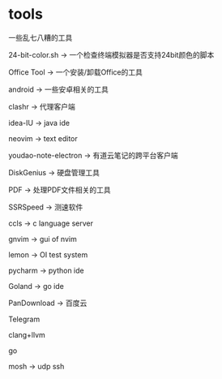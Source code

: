 # tools
一些乱七八糟的工具

24-bit-color.sh -> 一个检查终端模拟器是否支持24bit颜色的脚本

Office Tool -> 一个安装/卸载Office的工具

android -> 一些安卓相关的工具

clashr -> 代理客户端

idea-IU -> java ide

neovim -> text editor

youdao-note-electron -> 有道云笔记的跨平台客户端

DiskGenius -> 硬盘管理工具

PDF -> 处理PDF文件相关的工具

SSRSpeed -> 测速软件

ccls -> c language server

gnvim -> gui of nvim

lemon -> OI test system

pycharm -> python ide

Goland -> go ide

PanDownload -> 百度云

Telegram 

clang+llvm

go

mosh -> udp ssh